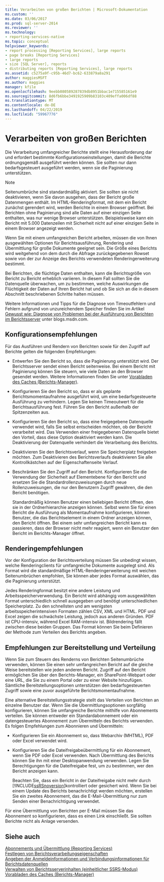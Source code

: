 ```yaml
---
title: Verarbeiten von großen Berichten | Microsoft-Dokumentation
ms.custom: ''
ms.date: 03/06/2017
ms.prod: sql-server-2014
ms.reviewer: ''
ms.technology:
- reporting-services-native
ms.topic: conceptual
helpviewer_keywords:
- report processing [Reporting Services], large reports
- page breaks [Reporting Services]
- large reports
- size [SQL Server], reports
- distributing reports [Reporting Services], large reports
ms.assetid: c5275a9f-c95b-46d7-bc62-633879a8a291
author: maggiesMSFT
ms.author: maggies
manager: kfile
ms.openlocfilehash: 9eebb080589287839db8951bbac1e715585161e9
ms.sourcegitcommit: 8d6fb6bbe3491925909b83103c409effa006df88
ms.translationtype: MT
ms.contentlocale: de-DE
ms.lasthandoff: 04/22/2019
ms.locfileid: "59967776"
---
```

# <a name="process-large-reports"></a>Verarbeiten von großen Berichten
  Die Verarbeitung umfangreicher Berichte stellt eine Herausforderung dar und erfordert bestimmte Konfigurationseinstellungen, damit die Berichte ordnungsgemäß ausgeführt werden können. Sie sollten nur dann bedarfsgesteuert ausgeführt werden, wenn sie die Paginierung unterstützen.  
  
> [!NOTE]  
>  Seitenumbrüche sind standardmäßig aktiviert. Sie sollten sie nicht deaktivieren, wenn Sie davon ausgehen, dass der Bericht große Datenmengen enthält. Im HTML-Renderingformat, mit dem ein Bericht zunächst gerendert wird, werden Berichte in einem Browser geöffnet. Bei Berichten ohne Paginierung sind alle Daten auf einer einzigen Seite enthalten, was nur wenige Browser unterstützen. Beispielsweise kann ein Bericht mit 5.000 Datenzeilen mit Sicherheit nicht auf einer einzigen Seite in einem Browser angezeigt werden.  
  
 Wenn Sie mit einem umfangreichen Bericht arbeiten, müssen die von Ihnen ausgewählten Optionen für Berichtsausführung, Rendering und Übermittlung für große Dokumente geeignet sein. Die Größe eines Berichts wird weitgehend von dem durch die Abfrage zurückgegebenen Rowset sowie von der zur Anzeige des Berichts verwendeten Renderingerweiterung bestimmt.  
  
 Bei Berichten, die flüchtige Daten enthalten, kann die Berichtsgröße von Bericht zu Bericht erheblich variieren. In diesem Fall sollten Sie die Datenquelle überwachen, um zu bestimmen, welche Auswirkungen die Flüchtigkeit der Daten auf Ihren Bericht hat und ob Sie sich an die in diesem Abschnitt beschriebenen Schritte halten müssen.  
  
 Weitere Informationen und Tipps für die Diagnose von Timeoutfehlern und Fehlern aufgrund von unzureichendem Speicher finden Sie im Artikel [Gewusst wie: Diagnose von Problemen bei der Ausführung von Berichten im Berichtsserver](https://go.microsoft.com/fwlink/?LinkId=85634) unter blogs.msdn.com.  
  
## <a name="configuration-recommendations"></a>Konfigurationsempfehlungen  
 Für das Ausführen und Rendern von Berichten sowie für den Zugriff auf Berichte gelten die folgenden Empfehlungen:  
  
-   Entwerfen Sie den Bericht so, dass die Paginierung unterstützt wird. Der Berichtsserver sendet einen Bericht seitenweise. Bei einem Bericht mit Paginierung können Sie steuern, wie viele Daten an den Browser gesendet werden. Weitere Informationen finden Sie unter [Vorabladen des Caches &#40;Berichts-Manager&#41;](preload-the-cache-report-manager.md).  
  
-   Konfigurieren Sie den Bericht so, dass er als geplante Berichtsmomentaufnahme ausgeführt wird, um eine bedarfsgesteuerte Ausführung zu verhindern. Legen Sie keinen Timeoutwert für die Berichtsausführung fest. Führen Sie den Bericht außerhalb der Spitzenzeiten aus.  
  
-   Konfigurieren Sie den Bericht so, dass eine freigegebene Datenquelle verwendet wird, falls Sie selbst entscheiden möchten, ob der Bericht verarbeitet wird. Das Verwenden einer freigegebenen Datenquelle bietet den Vorteil, dass diese Option deaktiviert werden kann. Die Deaktivierung der Datenquelle verhindert die Verarbeitung des Berichts.  
  
-   Deaktivieren Sie den Berichtsverlauf, wenn Sie Speicherplatz freigeben möchten. Zum Deaktivieren des Berichtsverlaufs deaktivieren Sie alle Kontrollkästchen auf der Eigenschaftenseite Verlauf.  
  
-   Beschränken Sie den Zugriff auf den Bericht. Konfigurieren Sie die Verwendung der Sicherheit auf Elementebene für den Bericht und ersetzen Sie die Standardrollenzuweisungen durch neue Rollenzuweisungen, die nur den Benutzern Zugriff gewähren, die den Bericht benötigen.  
  
     Standardmäßig können Benutzer einen beliebigen Bericht öffnen, den sie in der Ordnerhierarchie anzeigen können. Selbst wenn Sie für einen Bericht die Ausführung als Momentaufnahme konfigurieren, können Benutzer, die das Berichtselement in einem Ordner anzeigen können, den Bericht öffnen. Bei einem sehr umfangreichen Bericht kann es passieren, dass der Browser nicht mehr reagiert, wenn ein Benutzer den Bericht im Berichts-Manager öffnet.  
  
## <a name="rendering-recommendations"></a>Renderingempfehlungen  
 Vor der Konfiguration der Berichtsverteilung müssen Sie unbedingt wissen, welche Renderingclients für umfangreiche Dokumente ausgelegt sind. Als Format wird die standardmäßige HTML-Renderingerweiterung mit weichen Seitenumbrüchen empfohlen, Sie können aber jedes Format auswählen, das die Paginierung unterstützt.  
  
 Jedes Renderingformat besitzt eine andere Leistung und Arbeitsspeicherverwendung. Ein Bericht wird abhängig vom ausgewählten Format unterschiedlich schnell ausgegeben und benötigt unterschiedlichen Speicherplatz. Zu den schnellsten und am wenigsten arbeitsspeicherintensiven Formaten zählen CSV, XML und HTML. PDF und Excel zeigen die schwächste Leistung, jedoch aus anderen Gründen. PDF ist CPU-intensiv, während Excel RAM-intensiv ist. Bildrendering fällt zwischen diese beiden Gruppen. Das Format können Sie beim Definieren der Methode zum Verteilen des Berichts angeben.  
  
## <a name="deployment-and-distribution-recommendations"></a>Empfehlungen zur Bereitstellung und Verteilung  
 Wenn Sie zum Steuern des Renderns von Berichten Seitenumbrüche verwenden, können Sie einen sehr umfangreichen Bericht auf die gleiche Weise bereitstellen wie jeden anderen Bericht. Zugriff auf den Bericht ermöglichen Sie über den Berichts-Manager, ein SharePoint-Webpart oder eine URL, die Sie zu einem Portal oder zu einer Website hinzufügen. Sämtliche Bereitstellungsoptionen unterstützen den bedarfsgesteuerten Zugriff sowie eine zuvor ausgeführte Berichtsmomentaufnahme.  
  
 Eine alternative Bereitstellungsstrategie stellt das Verteilen von Berichten an einzelne Benutzer dar. Wenn Sie die Übermittlungsoptionen sorgfältig konfigurieren, können Sie umfangreiche Berichte mithilfe von Abonnements verteilen. Sie können entweder ein Standardabonnement oder ein datengesteuertes Abonnement zum Übermitteln des Berichts verwenden. Es folgen Empfehlungen zum Abonnieren und Übermitteln:  
  
-   Konfigurieren Sie ein Abonnement so, dass Webarchiv (MHTML), PDF oder Excel verwendet wird.  
  
-   Konfigurieren Sie die Dateifreigabeübermittlung für ein Abonnement, wenn Sie PDF oder Excel verwenden. Nach Übermittlung des Berichts können Sie ihn mit einer Desktopanwendung verwenden. Legen Sie Berechtigungen für die Dateifreigabe fest, um zu bestimmen, wer den Bericht anzeigen kann.  
  
     Beachten Sie, dass ein Bericht in der Dateifreigabe nicht mehr durch [!INCLUDE[ssRSnoversion](../../includes/ssrsnoversion-md.md)]kontrolliert oder gesichert wird. Wenn Sie bei einem Update des Berichts benachrichtigt werden möchten, erstellen Sie ein zweites Abonnement, das die E-Mail-Übermittlung nur zum Senden einer Benachrichtigung verwendet.  
  
 Für eine Übermittlung von Berichten per E-Mail müssen Sie das Abonnement so konfigurieren, dass es einen Link einschließt. Sie sollten Berichte nicht als Anlage versenden.  
  
## <a name="see-also"></a>Siehe auch  
 [Abonnements und Übermittlung &#40;Reporting Services&#41;](../subscriptions/subscriptions-and-delivery-reporting-services.md)   
 [Festlegen von Berichtsverarbeitungseigenschaften](set-report-processing-properties.md)   
 [Angeben der Anmeldeinformationen und Verbindungsinformationen für Berichtsdatenquellen](../report-data/specify-credential-and-connection-information-for-report-data-sources.md)   
 [Verwalten von Berichtsserverinhalten &#40;einheitlicher SSRS-Modus&#41;](report-server-content-management-ssrs-native-mode.md)   
 [Vorabladen des Caches (Berichts-Manager)](preload-the-cache-report-manager.md)  
  
  
